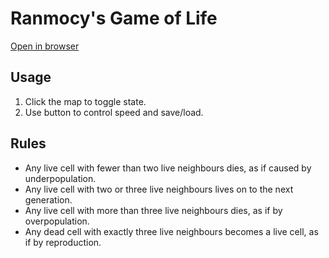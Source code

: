# Ranmocy's Game of Life

[Open in browser](https://ranmocy.github.io/life/)

## Usage

1. Click the map to toggle state.
1. Use button to control speed and save/load.

## Rules

* Any live cell with fewer than two live neighbours dies, as if caused by underpopulation.
* Any live cell with two or three live neighbours lives on to the next generation.
* Any live cell with more than three live neighbours dies, as if by overpopulation.
* Any dead cell with exactly three live neighbours becomes a live cell, as if by reproduction.
